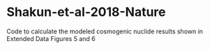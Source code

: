 # Shakun-et-al-2018-Nature
Code to calculate the modeled cosmogenic nuclide results shown in Extended Data Figures 5 and 6
